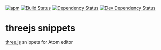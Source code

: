 [![apm](https://img.shields.io/apm/v/atom-threejs-snippets.svg)](https://atom.io/packages/atom-threejs-snippets)
[![Build Status](https://secure.travis-ci.org/devert/atom-threejs-snippets.svg)](https://travis-ci.org/devert/atom-threejs-snippets)
[![Dependency Status](https://david-dm.org/devert/atom-threejs-snippets.svg)](https://david-dm.org/devert/atom-threejs-snippets)
[![Dev Dependency Status](https://david-dm.org/devert/atom-threejs-snippets/dev-status.svg)](https://david-dm.org/devert/atom-threejs-snippets)

# threejs snippets

[three.js](https://github.com/mrdoob/three.js/) snippets for Atom editor
